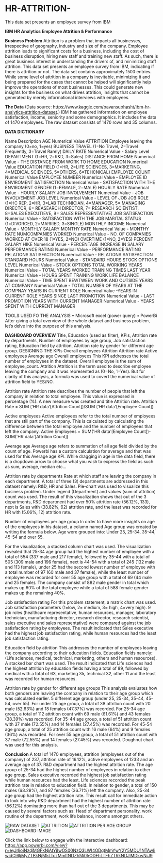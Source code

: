 # HR-ATTRITION-
This data set presents an employee survey from IBM

**IBM HR Analytics Employee Attrition & Performance**

**Business Problem**
Attrition is a problem that impacts all businesses, irrespective of geography, industry and size of the company. Employee attrition leads to significant costs for a business, including the cost of business disruption, hiring new staff and training new staff. As such, there is great business interest in understanding the drivers of, and minimizing staff attrition.
This data set presents an employee survey from IBM, indicating if there is attrition or not. The data set contains approximately 1500 entries. While some level of attrition in a company is inevitable, minimizing it and being prepared for the cases that cannot be helped will significantly help improve the operations of most businesses. This could generate new insights for the business on what drives attrition, insights that cannot be generated by merely informational interviews with employees.

**The Data**
(Data source: https://www.kaggle.com/pavansubhasht/ibm-hr-analytics-attrition-dataset.)
IBM has gathered information on employee satisfaction, income, seniority and some demographics. It includes the data of 1470 employees. The raw dataset consists of 1470 rows and 35 columns.

**DATA DICTIONARY**

Name	Description
AGE	Numerical Value
ATTRITION	Employee leaving the company (0=no, 1=yes)
BUSINESS TRAVEL	(1=No Travel, 2=Travel Frequently, 3=Travel Rarely)
DAILY RATE	Numerical Value - Salary Level
DEPARTMENT	(1=HR, 2=R&D, 3=Sales)
DISTANCE FROM HOME	Numerical Value - THE DISTANCE FROM WORK TO HOME
EDUCATION	Numerical Value
EDUCATION FIELD	(1=HR, 2=LIFE SCIENCES, 3=MARKETING, 4=MEDICAL SCIENCES,
5=OTHERS, 6=TEHCNICAL)
EMPLOYEE COUNT	Numerical Value
EMPLOYEE NUMBER	Numerical Value - EMPLOYEE ID
ENVIROMENT SATISFACTION	Numerical Value - SATISFACTION WITH THE ENVIROMENT
GENDER	(1=FEMALE, 2=MALE)
HOURLY RATE	Numerical Value - HOURLY SALARY
JOB INVOLVEMENT	Numerical Value - JOB INVOLVEMENT
JOB LEVEL	Numerical Value - LEVEL OF JOB
JOB ROLE	(1=HC REP, 2=HR, 3=LAB TECHNICIAN, 4=MANAGER, 5= MANAGING DIRECTOR, 6= REASEARCH DIRECTOR, 7= RESEARCH SCIENTIST, 8=SALES EXECUTIEVE, 9= SALES REPRESENTATIVE)
JOB SATISFACTION	Numerical Value - SATISFACTION WITH THE JOB
MARITAL STATUS	(1=DIVORCED, 2=MARRIED, 3=SINGLE)
MONTHLY INCOME	Numerical Value - MONTHLY SALARY
MONTHY RATE	Numerical Value - MONTHY RATE
NUMCOMPANIES WORKED	Numerical Value - NO. OF COMPANIES WORKED AT
OVER 18	(1=YES, 2=NO)
OVERTIME	(1=NO, 2=YES)
PERCENT SALARY HIKE	Numerical Value - PERCENTAGE INCREASE IN SALARY
PERFORMANCE RATING	Numerical Value - PERFORMANCE RATING
RELATIONS SATISFACTION	Numerical Value - RELATIONS SATISFACTION
STANDARD HOURS	Numerical Value - STANDARD HOURS
STOCK OPTIONS LEVEL	Numerical Value - STOCK OPTIONS
TOTAL WORKING YEARS	Numerical Value - TOTAL YEARS WORKED
TRAINING TIMES LAST YEAR	Numerical Value - HOURS SPENT TRAINING
WORK LIFE BALANCE	Numerical Value - TIME SPENT BEWTWEEN WORK AND OUTSIDE
YEARS AT COMPANY	Numerical Value - TOTAL NUMBER OF YEARS AT THE COMPNAY
YEARS IN CURRENT ROLE	Numerical Value -YEARS IN CURRENT ROLE
YEARS SINCE LAST PROMOTION	Numerical Value - LAST PROMOTION
YEARS WITH CURRENT MANAGER	Numerical Value - YEARS SPENT WITH CURRENT MANAGER

TOOLS USED FO THE ANALYSIS
•	Microsoft excel (power query)
•	PowerBi 
After giving a total overview of the whole dataset and business problem, let’s delve into the purpose of this analysis. 



**DASHBOARD OVERVIEW**
Title, Education (used as filter), KPIs, Attrition rate by departments, Number of employees by age group, Job satisfaction rating, Education field by attrition, Attrition rate by gender for different age group. 
DESIGNING THE KPIs
Overall employees
Attrition
Attrition rate
Active employees
Average age
Overall employees
This KPI addresses the total number of employees in the dataset. Overall employee is the sum of employee_count.
Attrition
Attrition is the term used to describe employee leaving the company and it was represented as (0=No, 1=Yes). But for clarity of this analysis, a formula was used to covert the numerical value of attrition field to YES/NO.

Attrition rate
Attrition rate describes the number of people that left the company in relation to total employee. This value is expressed in percentage (%). A new measure was created and title Attrition rate.
Attrition Rate = SUM ('HR data'[Attrition Count])/SUM ('HR data'[Employee Count])

Active employees
Active employees refer to the total number of employees that are still part of the company. This is calculated by calculating the difference between the total employee and the number of employees that left the company.
Active Employees = SUM('HR data'[Employee Count])-SUM('HR data'[Attrition Count])

Average age
Average age refers to summation of all age field divided by the count of age. Powerbi has a custom calculation for average and that was used for this Average age KPI. While dragging in age in the data field, there is a dropdown arrow to choose what you wish to express the field as such as sum, average, median etc… 

Attrition rate by departments
Rate at which staff are leaving the company in each department. A total of three (3) departments are addressed in this dataset namely: R&D, HR and Sales. 
Pie-chart was used to visualize this business problem. Under legend (Department) and values (sum of attrition) count was used. The result of this visualization shows that out of the 3 departments, R&D department had over 50% attrition rate (56.12%, 133), next is Sales with (38.82%, 92) attrition rate, and the least was recorded for HR with (5.06%, 12) attrition rate. 

Number of employees per age group
In order to have more insights on age of the employees in his dataset, a column named Age group was created by writing the formula below. Age were grouped into: Under 25, 25-34, 35-44, 45-54 and over 55. 

For the visualization, a stacked column chart was used. The visualization revealed that 25-34 age group had the highest number of employee with a total of 554 (337 male and 217 female), followed by 35-44 with a total of 505 (309 male and 196 female), next is 44-54 with a total of 245 (132 male and 113 female), under 25 had the second lowest number of employee with a total number of 97 (60 male and 37 female), while the least number of employee was recorded for over 55 age group with a total of 69 (44 male and 25 female).
The company consist of 882 male gender in total which makes up 60% of the total employee while a total of 588 female gender makes up the remaining 40%.

Job satisfaction rating
For this problem statement, a matrix chart was used.
Job satisfaction parameters (1=low, 2= medium, 3= high, 4=very high). 9 job roles (healthcare representative, human resources, manager, laboratory technician, manufacturing director, research director, research scientist, sales executive and sales representative) were compared against the job satisfaction rating by employees. The result indicated that Sales executive had the highest job satisfaction rating, while human resources had the least job satisfaction rating.

Education field by attrition
This addresses the number of employees leaving the company according to their education fields. Education fields namely: (Life sciences, medical, technical, marketing, others and human resources). A stacked bar chart was used. The result indicated that Life sciences had the highest attrition by education fields having a total of 89, followed by medical with a total of 63, marketing 35, technical 32, other 11 and the least was recorded for human resources. 

Attrition rate by gender for different age groups
This analysis evaluates how both genders are leaving the company in relation to their age group which was calculated earlier. 5 different age group (under 25, 25-34, 35-44, 45-54, over 55).
For under 25 age group, a total of 38 attrition count with 20 male (52.63%) and 18 females (47.37%) was recorded.
For 25-34 age group, a total of 112 attrition count with 69 male (61.61%) and 43 females (38.39%) was recorded.
For 35-44 age group, a total of 51 attrition count with 37 male (72.55%) and 14 females (27.45%) was recorded.
For 45-54 age group, a total of 25 attrition count with 16 male (64%) and 9 females (36%) was recorded.
For over 55 age group, a total of 51 attrition count with 37 male (72.55%) and 14 females (27.45%) was recorded.
Doughnut chart was used for this analysis.

**Conclusion**
 	A total of 1470 employees, attrition (employees out of the company) of 237, attrition rate of 16.12%, active employees of 1233 and an average age of 37.
 	R&D department had the highest attrition rate.
 	The age group of 25-34 had the highest number of employees in relation to other age group.
 	Sales executive recorded the highest job satisfaction rating while human resources had the least.
 	Life sciences recorded the peak attrition rate in relation to education field.
 	In relation to gender, a total of 150 males (63.29%), and 87 females (36.71%) left the company. Also, 25-34 age group had the        highest attrition rate.
 	This result call for immediate action to look into why R&D department had the highest number of attrition rate (56.12%) dominating more than half out of the 3 departments. This may be caused by several factors such as: Head of department personality, work routine of the department, work life balance, income amongst others.


  ![RAW DATASET](https://github.com/jaybee30/HR-ATTRITION-/assets/106179938/ea7476a5-3aa8-4a25-8505-f0fbdcc5c034)
  ![ATTRITION](https://github.com/jaybee30/HR-ATTRITION-/assets/106179938/a5c8fdb1-beeb-4002-bcb6-3936d6e66962)
  ![ATTRITION  PER AGE GROUP](https://github.com/jaybee30/HR-ATTRITION-/assets/106179938/d8bbcaa3-86cf-4b4d-8673-95f8cedfc0f7)
  ![DASHBOARD IMAGE](https://github.com/jaybee30/HR-ATTRITION-/assets/106179938/83b2242d-9fcc-434b-a4cc-561cfad71f6d)

Click the link below to engage with the interactive dashboard:
https://app.powerbi.com/view?r=eyJrIjoiNzdjMGFkNjAtYjIwOS00NzQ3LWI4ODgtMmYwY2Y5MDU1NTAwIiwidCI6IjMyZTBkNjM5LTczMmItNDZhMi05ODFhLTFhZTRkNDJlMDkwNiJ9


